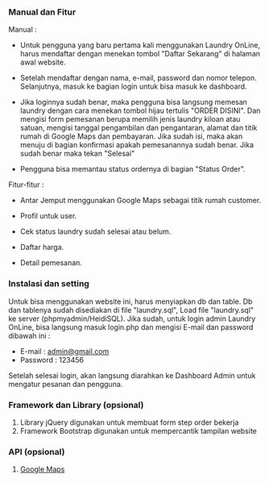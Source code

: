 
### Manual dan Fitur 
Manual :
- Untuk pengguna yang baru pertama kali menggunakan Laundry OnLine, harus mendaftar dengan menekan tombol "Daftar Sekarang" di halaman awal website.
  
- Setelah mendaftar dengan nama, e-mail, password dan nomor telepon. Selanjutnya, masuk ke bagian login untuk bisa masuk ke dashboard.
  
- Jika loginnya sudah benar, maka pengguna bisa langsung memesan laundry dengan cara menekan tombol hijau tertulis "ORDER DISINI". Dan mengisi form pemesanan berupa memilih jenis laundry kiloan atau satuan, mengisi tanggal pengambilan dan pengantaran, alamat dan titik rumah di Google Maps dan pembayaran. Jika sudah isi, maka akan menuju di bagian konfirmasi apakah pemesanannya sudah benar. Jika sudah benar maka tekan "Selesai"

- Pengguna bisa memantau status ordernya di bagian "Status Order".

Fitur-fitur :
- Antar Jemput menggunakan Google Maps sebagai titik rumah customer.
  
- Profil untuk user.
  
- Cek status laundry sudah selesai atau belum.
  
- Daftar harga.

- Detail pemesanan.

### Instalasi dan setting
Untuk bisa menggunakan website ini, harus menyiapkan db dan table. Db dan tablenya sudah disediakan di file "laundry.sql", Load file "laundry.sql" ke server (phpmyadmin/HeidiSQL). Jika sudah, untuk login admin Laundry OnLine, bisa langsung masuk login.php dan mengisi E-mail dan password dibawah ini :

- E-mail : admin@gmail.com
- Password : 123456

Setelah selesai login, akan langsung diarahkan ke Dashboard Admin untuk mengatur pesanan dan pengguna.


### Framework dan Library (opsional)
1. Library jQuery digunakan untuk membuat form step order bekerja
2. Framework Bootstrap digunakan untuk mempercantik tampilan website


### API (opsional)
1. [Google Maps](https://maps.googleapis.com/maps/api/js)
